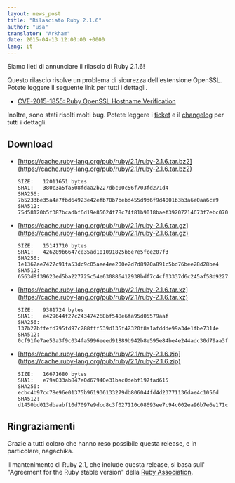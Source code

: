 ```yaml
---
layout: news_post
title: "Rilasciato Ruby 2.1.6"
author: "usa"
translator: "Arkham"
date: 2015-04-13 12:00:00 +0000
lang: it
---
```


Siamo lieti di annunciare il rilascio di Ruby 2.1.6!

Questo rilascio risolve un problema di sicurezza dell'estensione OpenSSL.
Potete leggere il seguente link per tutti i dettagli.

* [CVE-2015-1855: Ruby OpenSSL Hostname Verification](https://www.ruby-lang.org/en/news/2015/04/13/ruby-openssl-hostname-matching-vulnerability/)

Inoltre, sono stati risolti molti bug. Potete leggere i [ticket](https://bugs.ruby-lang.org/projects/ruby-21/issues?set_filter=1&amp;status_id=5)
e il [changelog](https://svn.ruby-lang.org/repos/ruby/tags/v2_1_6/ChangeLog) per tutti i dettagli.

## Download

* [https://cache.ruby-lang.org/pub/ruby/2.1/ruby-2.1.6.tar.bz2](https://cache.ruby-lang.org/pub/ruby/2.1/ruby-2.1.6.tar.bz2)

      SIZE:   12011651 bytes
      SHA1:   380c3a5fa508fdaa2b227dbc00c56f703fd271d4
      SHA256: 7b5233be35a4a7fbd64923e42efb70b7bebd455d9d6f9d4001b3b3a6e0aa6ce9
      SHA512: 75d58120b5f387bcadbf6d19e85624f78c74f81b9018baef39207214673f7ebc0700ab31145acd88b4071c896ba8e1302a29c90955bcf5f8c863634125022aa6

* [https://cache.ruby-lang.org/pub/ruby/2.1/ruby-2.1.6.tar.gz](https://cache.ruby-lang.org/pub/ruby/2.1/ruby-2.1.6.tar.gz)

      SIZE:   15141710 bytes
      SHA1:   426289b6647ce35ad101091825b6e7e5fce207f3
      SHA256: 1e1362ae7427c91fa53dc9c05aee4ee200e2d7d8970a891c5bd76bee28d28be4
      SHA512: 6563d8f39623ed5ba227725c54e630886412938bdf7c4cf03337d6c245af58d92274a098ea0e03bfd0e94970f4ee82909c366ae81db4b9317c10b92167bfc46d

* [https://cache.ruby-lang.org/pub/ruby/2.1/ruby-2.1.6.tar.xz](https://cache.ruby-lang.org/pub/ruby/2.1/ruby-2.1.6.tar.xz)

      SIZE:   9381724 bytes
      SHA1:   e429644f27c243474268bf548e6fa95d05579aaf
      SHA256: 137b27bffefd795fd97c288fff539d135f42320f8a1afddde99a34e1fbe7314e
      SHA512: 0cf91fe7ae53a3f9c034fa5996eeed91889b942b8e595e84be4e244adc30d79aa3f540cc6f657982715069dfb14af20786557689d9a8fe4bbfc66280e84dd6cf

* [https://cache.ruby-lang.org/pub/ruby/2.1/ruby-2.1.6.zip](https://cache.ruby-lang.org/pub/ruby/2.1/ruby-2.1.6.zip)

      SIZE:   16671680 bytes
      SHA1:   e79a033ab847e0d67940e31bac0debf197fad615
      SHA256: ecbc4b97cc78e96e01375b961936133279db806044fd4d23771136dae4c1056d
      SHA512: d1450bd013dbaabf10d7097e9dcd8c3f027110c08693ee7c94c002ea96b7e6e171c951b8b1ca3971b7f89e05b15df00ec56a006f9393889ae7f8045e9b328fad

## Ringraziamenti

Grazie a tutti coloro che hanno reso possibile questa release, e in particolare,
nagachika.

Il mantenimento di Ruby 2.1, che include questa release, si basa sull'
"Agreement for the Ruby stable version" della [Ruby
Association](http://www.ruby.or.jp/).
